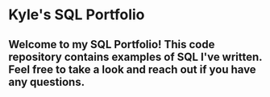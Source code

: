 # Kyle's SQL Portfolio
## Welcome to my SQL Portfolio! This code repository contains examples of SQL I've written. Feel free to take a look and reach out if you have any questions.
